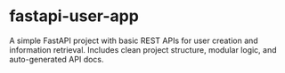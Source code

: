 # fastapi-user-app
A simple FastAPI project with basic REST APIs for user creation and information retrieval. Includes clean project structure, modular logic, and auto-generated API docs.
